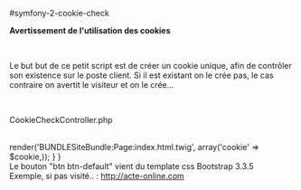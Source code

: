 #symfony-2-cookie-check

<b>Avertissement de l'utilisation des cookies</b>

<br />

Le but but de ce petit script est de créer un cookie unique, afin de contrôler son existence sur le poste client.
Si il est existant on le crée pas, le cas contraire on avertit le visiteur et on le crée...

<br />

CookieCheckController.php

<br />

<?php
namespace BUNDLE\SiteBundle\Controller;
use Symfony\Bundle\FrameworkBundle\Controller\Controller;
class PageSiteController extends Controller
{
  public function indexAction()
  {
    //On créé le cookie de check
    if (isset($_COOKIE['site_cookie_check'])){
    $cookie = "";
    }
    else{
    $cookie = setcookie('site_cookie_check', 'web-site.com', time() + 365*24*3600, '/', null, false, true); 
    }
    
    return $this->render('BUNDLESiteBundle:Page:index.html.twig', array('cookie' => $cookie,));
  }
}

<br />

Le bouton "btn btn-default" vient du template css Bootstrap 3.3.5


<br />

Exemple, si pas visité.. : <a href="http://acte-online.com" target="_blank">http://acte-online.com</a>
